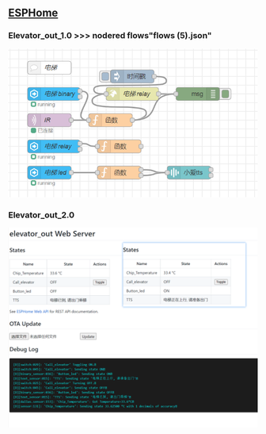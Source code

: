 ## [ESPHome](https://esphome.io/)

### Elevator_out_1.0 >>> nodered flows"flows (5).json"

![image](Snipaste_2021-08-21_21-48-54.png)

### Elevator_out_2.0

![image](Snipaste_2021-08-24_22-39-58.png)
